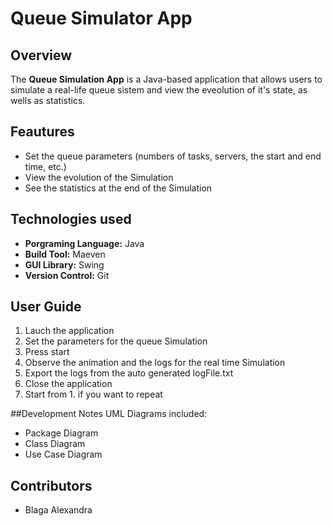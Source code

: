 # Queue Simulator App

## Overview
The **Queue Simulation App** is a Java-based application that allows users to simulate a real-life queue sistem and view the eveolution of it's state, as wells as statistics.

## Feautures
- Set the queue parameters (numbers of tasks, servers, the start and end time, etc.)
- View the evolution of the Simulation
- See the statistics at the end of the Simulation
## Technologies used
- **Porgraming Language:** Java
- **Build Tool:** Maeven
- **GUI Library:** Swing
- **Version Control:** Git


## User Guide
1. Lauch the application
2. Set the parameters for the queue Simulation
3. Press start
4. Observe the animation and the logs for the real time Simulation
5. Export the logs from the auto generated logFile.txt
6. Close the application
7. Start from 1. if you want to repeat

##Development Notes
UML Diagrams included:
- Package Diagram
- Class Diagram
- Use Case Diagram

## Contributors
- Blaga Alexandra

